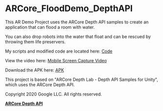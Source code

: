 # ARCore_FloodDemo_DepthAPI

This AR Demo Project uses the ARCore Depth API samples to create an application that can flood a room with water.

You can also drop robots into the water that float and can be rescued by throwing them life preservers.

My scripts and modified code are located here:
[Code](https://github.com/Senpai55/ARCore_FloodDemo_DepthAPI/tree/master/arcore-depth-lab-modified/Assets/Senai's%20Working%20Folder/Scripts)

View the video here: [Mobile Screen Capture Video](https://senpai55.github.io/ARCore_FloodDemo_DepthAPI/)

Download the APK here: [APK](https://github.com/Senpai55/ARCore_FloodDemo_DepthAPI/releases/tag/apk)

This project is based on "ARCore Depth Lab - Depth API Samples for Unity", which uses the ARCore Depth API.

Copyright 2020 Google LLC.  All rights reserved.

[**ARCore Depth API**](https://developers.google.com/ar/develop/unity/depth/overview)
